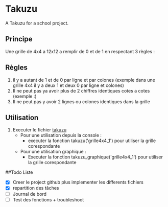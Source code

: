 # Takuzu
A Takuzu for a school project.

## Principe
Une grille de 4x4 a 12x12 a remplir de 0 et de 1
en respectant 3 règles :

## Règles

1. il y a autant de 1 et de 0 par ligne et par colones (exemple dans une grille 4x4 il y a deux 1 et deux 0 par ligne et colones)
2. Il ne peut pas ya avoir plus de 2 chiffres identiques cotes a cotes (exemple :)
3. Il ne peut pas y avoir 2 lignes ou colones identiques dans la grille


## Utilisation

1. Executer le fichier [takuzu](project/takuzu_1NSI_eleve.py)
    * Pour une utilisation depuis la console :
        * executer la fonction takuzu('grille4x4_1') pour utiliser la grille corespondante
    * Pour une utilisation graphique :
        * Executer la fonction takuzu_graphique('grille4x4_1') pour utiliser la grille corespondante


##Todo Liste

- [x] Creer le project github plus implementer les differents fichiers
- [x] repartition des tâches
- [ ] Journal de bord
- [ ] Test des fonctions + troubleshoot